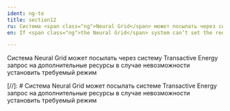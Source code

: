 ```yaml
---
ident: ng-te
title: section12
ru: Система <span class="ng">Neural Grid</span> может посылать через систему <span class="te">Transactive Energy</span> запрос на дополнительные ресурсы в случае невозможности установить требуемый режим.
en: If <span class="ng">the Neural Grid</span> system can’t set the required mode, it requests a reserve power via the <span class="te">TE</span> system.

---
```

Система <span class="ng">Neural Grid</span> может посылать через систему <span class="te">Transactive Energy</span> запрос на дополнительные ресурсы в случае невозможности установить требуемый режим

[//]: # Система <span class="ng">Neural Grid</span> может посылать системе <span class="te">Transactive Energy</span> запрос на дополнительные ресурсы в случае невозможности установить требуемый режим